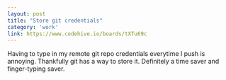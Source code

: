 ```yaml
---
layout: post
title: "Store git credentials"
category: 'work'
link: https://www.codehive.io/boards/tXTu69c
---
```


Having to type in my remote git repo credentials everytime I push is annoying. Thankfully git has a way to store it. Definitely a time saver and finger-typing saver.